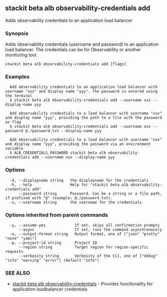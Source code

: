 ## stackit beta alb observability-credentials add

Adds observability credentials to an application load balancer

### Synopsis

Adds observability credentials (username and password) to an application load balancer.  The credentials can be for Observability or another monitoring tool.

```
stackit beta alb observability-credentials add [flags]
```

### Examples

```
  Add observability credentials to an application load balancer with username "xxx" and display name "yyy". The password is entered using the terminal
  $ stackit beta alb observability-credentials add --username xxx --display-name yyy

  Add observability credentials to a load balancer with username "xxx" and display name "yyy", providing the path to a file with the password as flag
  $ stackit beta alb observability-credentials add --username xxx --password @./password.txt --display-name yyy

  Add observability credentials to a load balancer with username "xxx" and display name "yyy", providing the password via an environment variable
  $ ALB_CREDENTIALS_PASSWORD stackit beta alb observability-credentials add --username xxx --display-name yyy
```

### Options

```
  -d, --displayname string   the displayname for the credentials
  -h, --help                 Help for "stackit beta alb observability-credentials add"
      --password string      Password. Can be a string or a file path, if prefixed with "@" (example: @./password.txt).
  -u, --username string      the username for the credentials
```

### Options inherited from parent commands

```
  -y, --assume-yes             If set, skips all confirmation prompts
      --async                  If set, runs the command asynchronously
  -o, --output-format string   Output format, one of ["json" "pretty" "none" "yaml"]
  -p, --project-id string      Project ID
      --region string          Target region for region-specific requests
      --verbosity string       Verbosity of the CLI, one of ["debug" "info" "warning" "error"] (default "info")
```

### SEE ALSO

* [stackit beta alb observability-credentials](./stackit_beta_alb_observability-credentials.md)	 - Provides functionality for application loadbalancer credentials

